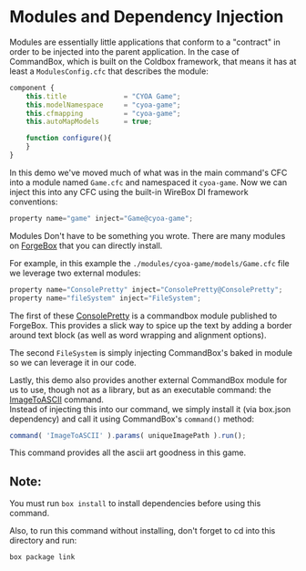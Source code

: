 # Modules and Dependency Injection
Modules are essentially little applications that conform to a "contract" in order to be injected into the parent application.  In the case of CommandBox, which is built on the Coldbox framework, that means it has at least a `ModulesConfig.cfc` that describes the module:
```javascript
component {
    this.title 				= "CYOA Game";
	this.modelNamespace		= "cyoa-game";
	this.cfmapping			= "cyoa-game";
	this.autoMapModels		= true;

    function configure(){
    }    
}
```

In this demo we've moved much of what was in the main command's CFC into a module named `Game.cfc` and namespaced it `cyoa-game`.  Now we can inject this into any CFC using the built-in WireBox DI framework conventions:
```javascript
property name="game" inject="Game@cyoa-game";
```

Modules Don't have to be something you wrote.  There are many modules on [ForgeBox](Forgebox.io) that you can directly install.  

For example, in this example the `./modules/cyoa-game/models/Game.cfc` file we leverage two external modules:
```javascript
property name="ConsolePretty" inject="ConsolePretty@ConsolePretty";
property name="fileSystem" inject="FileSystem"; 
```
The first of these [ConsolePretty](https://forgebox.io/view/ConsolePretty) is a commandbox module published to ForgeBox.  This provides a slick way to spice up the text by adding a border around text block (as well as word wrapping and alignment options).

The second `FileSystem` is simply injecting CommandBox's baked in module so we can leverage it in our code.

Lastly, this demo also provides another external CommandBox module for us to use, though not as a library, but as an executable command: the [ImageToASCII](https://forgebox.io/view/CommandBox-ImageToASCII) command.  
Instead of injecting this into our command, we simply install it (via box.json dependency) and call it using CommandBox's `command()` method:
```javascript
command( 'ImageToASCII' ).params( uniqueImagePath ).run();
``` 
This command provides all the ascii art goodness in this game.
## Note:
You must run `box install` to install dependencies before using this command. 

Also, to run this command without installing, don't forget to cd into this directory and run:
```
box package link
```